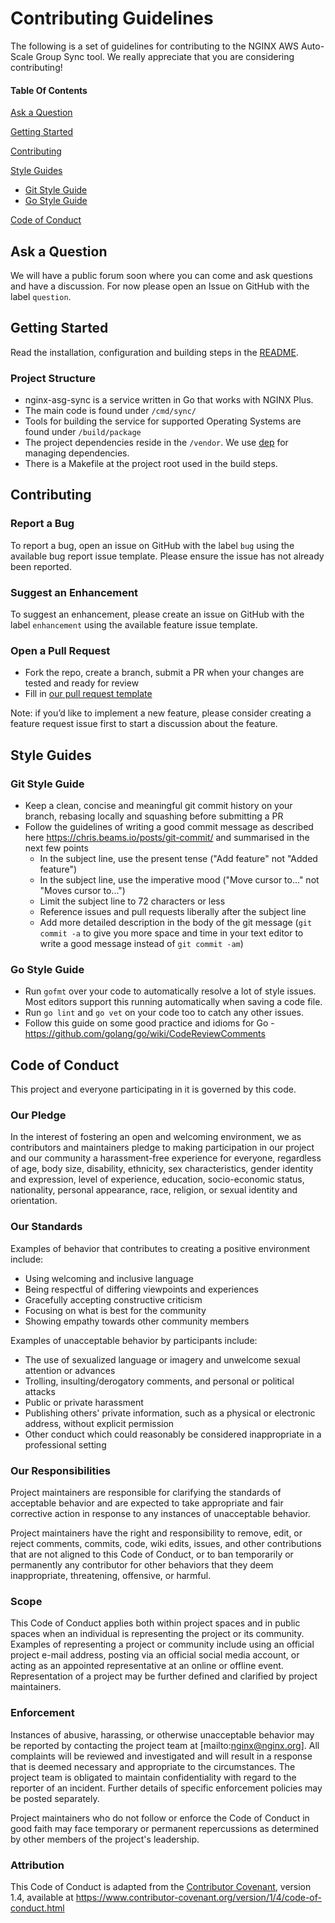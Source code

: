 # Contributing Guidelines

The following is a set of guidelines for contributing to the NGINX AWS Auto-Scale Group Sync tool. We really appreciate that you are considering contributing!

#### Table Of Contents

[Ask a Question](#ask-a-question)

[Getting Started](#getting-started)

[Contributing](#contributing)

[Style Guides](#style-guides)
  * [Git Style Guide](#git-style-guide)
  * [Go Style Guide](#go-style-guide)

[Code of Conduct](#code-of-conduct)

## Ask a Question

We will have a public forum soon where you can come and ask questions and have a discussion. For now please open an Issue on GitHub with the label `question`.


## Getting Started

Read the installation, configuration and building steps in the [README](https://github.com/nginxinc/nginx-asg-sync/blob/master/README.md).

### Project Structure

* nginx-asg-sync is a service written in Go that works with NGINX Plus.
* The main code is found under `/cmd/sync/`
* Tools for building the service for supported Operating Systems are found under `/build/package`
* The project dependencies reside in the `/vendor`. We use [dep](https://github.com/golang/dep) for managing dependencies.
* There is a Makefile at the project root used in the build steps.

## Contributing

### Report a Bug

To report a bug, open an issue on GitHub with the label `bug` using the available bug report issue template. Please ensure the issue has not already been reported.

### Suggest an Enhancement

To suggest an enhancement, please create an issue on GitHub with the label `enhancement` using the available feature issue template.

### Open a Pull Request

* Fork the repo, create a branch, submit a PR when your changes are tested and ready for review
* Fill in [our pull request template](https://github.com/nginxinc/nginx-asg-sync/blob/master/.github/PULL_REQUEST_TEMPLATE.md)

Note: if you’d like to implement a new feature, please consider creating a feature request issue first to start a discussion about the feature.

## Style Guides

### Git Style Guide

* Keep a clean, concise and meaningful git commit history on your branch, rebasing locally and squashing before submitting a PR
* Follow the guidelines of writing a good commit message as described here https://chris.beams.io/posts/git-commit/ and summarised in the next few points
    * In the subject line, use the present tense ("Add feature" not "Added feature")
    * In the subject line, use the imperative mood ("Move cursor to..." not "Moves cursor to...")
    * Limit the subject line to 72 characters or less
    * Reference issues and pull requests liberally after the subject line
    * Add more detailed description in the body of the git message (`git commit -a` to give you more space and time in your text editor to write a good message instead of `git commit -am`)

### Go Style Guide

* Run `gofmt` over your code to automatically resolve a lot of style issues. Most editors support this running automatically when saving a code file.
* Run `go lint` and `go vet` on your code too to catch any other issues.
* Follow this guide on some good practice and idioms for Go -  https://github.com/golang/go/wiki/CodeReviewComments

## Code of Conduct

This project and everyone participating in it is governed by this code.

### Our Pledge

In the interest of fostering an open and welcoming environment, we as
contributors and maintainers pledge to making participation in our project and
our community a harassment-free experience for everyone, regardless of age, body
size, disability, ethnicity, sex characteristics, gender identity and expression,
level of experience, education, socio-economic status, nationality, personal
appearance, race, religion, or sexual identity and orientation.

### Our Standards

Examples of behavior that contributes to creating a positive environment
include:

* Using welcoming and inclusive language
* Being respectful of differing viewpoints and experiences
* Gracefully accepting constructive criticism
* Focusing on what is best for the community
* Showing empathy towards other community members

Examples of unacceptable behavior by participants include:

* The use of sexualized language or imagery and unwelcome sexual attention or
  advances
* Trolling, insulting/derogatory comments, and personal or political attacks
* Public or private harassment
* Publishing others' private information, such as a physical or electronic
  address, without explicit permission
* Other conduct which could reasonably be considered inappropriate in a
  professional setting

### Our Responsibilities

Project maintainers are responsible for clarifying the standards of acceptable
behavior and are expected to take appropriate and fair corrective action in
response to any instances of unacceptable behavior.

Project maintainers have the right and responsibility to remove, edit, or
reject comments, commits, code, wiki edits, issues, and other contributions
that are not aligned to this Code of Conduct, or to ban temporarily or
permanently any contributor for other behaviors that they deem inappropriate,
threatening, offensive, or harmful.

### Scope

This Code of Conduct applies both within project spaces and in public spaces
when an individual is representing the project or its community. Examples of
representing a project or community include using an official project e-mail
address, posting via an official social media account, or acting as an appointed
representative at an online or offline event. Representation of a project may be
further defined and clarified by project maintainers.

### Enforcement

Instances of abusive, harassing, or otherwise unacceptable behavior may be
reported by contacting the project team at [mailto:nginx@nginx.org]. All
complaints will be reviewed and investigated and will result in a response that
is deemed necessary and appropriate to the circumstances. The project team is
obligated to maintain confidentiality with regard to the reporter of an incident.
Further details of specific enforcement policies may be posted separately.

Project maintainers who do not follow or enforce the Code of Conduct in good
faith may face temporary or permanent repercussions as determined by other
members of the project's leadership.

### Attribution

This Code of Conduct is adapted from the [Contributor Covenant][homepage], version 1.4,
available at https://www.contributor-covenant.org/version/1/4/code-of-conduct.html

[homepage]: https://www.contributor-covenant.org
